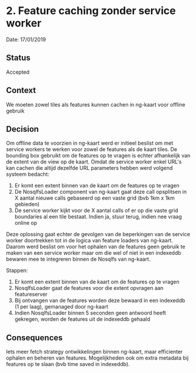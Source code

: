 # 2. Feature caching zonder service worker

Date: 17/01/2019

## Status

Accepted

## Context

We moeten zowel tiles als features kunnen cachen in ng-kaart voor offline gebruik

## Decision

Om offline data te voorzien in ng-kaart werd er initieel beslist om met service workers te werken voor zowel de features als de kaart tiles. De bounding
box gebruikt om de features op te vragen is echter afhankelijk van de extent van de view op de kaart. Omdat de service worker enkel URL's kan cachen
die altijd dezelfde URL parameters hebben werd volgend systeem bedacht: 

1. Er komt een extent binnen van de kaart om de features op te vragen
2. De NosqlfsLoader component van ng-kaart gaat deze call opsplitsen in X aantal nieuwe calls gebaseerd op een vaste grid (bvb 1km x 1km gebieden)
3. De service worker kijkt voor de X aantal calls of er op die vaste grid boundaries al een tile bestaat. Indien ja, stuur terug, indien nee vraag online op

Deze oplossing gaat echter de gevolgen van de beperkingen van de service worker doortrekken tot in de logica van feature loaders van ng-kaart. 
Daarom werd beslist om voor het ophalen van de features geen gebruik te maken van een service worker maar om die wel of niet in een indexeddb bewaren mee te integreren
binnen de Nosqlfs van ng-kaart. 

Stappen:

1. Er komt een extent binnen van de kaart om de features op te vragen
2. NosqlfsLoader gaat de features voor die extent opvragen aan featureserver
3. Bij ontvangen van de features worden deze bewaard in een indexeddb (1 per laag), gemanaged door ng-kaart
4. Indien NosqlfsLoader binnen 5 seconden geen antwoord heeft gekregen, worden de features uit de indexeddb gehaald 

## Consequences

Iets meer fetch strategy ontwikkelingen binnen ng-kaart, maar efficienter ophalen en beheren van features. 
Mogelijkheden ook om extra metadata bij features op te slaan (bvb time saved in indexeddb).
